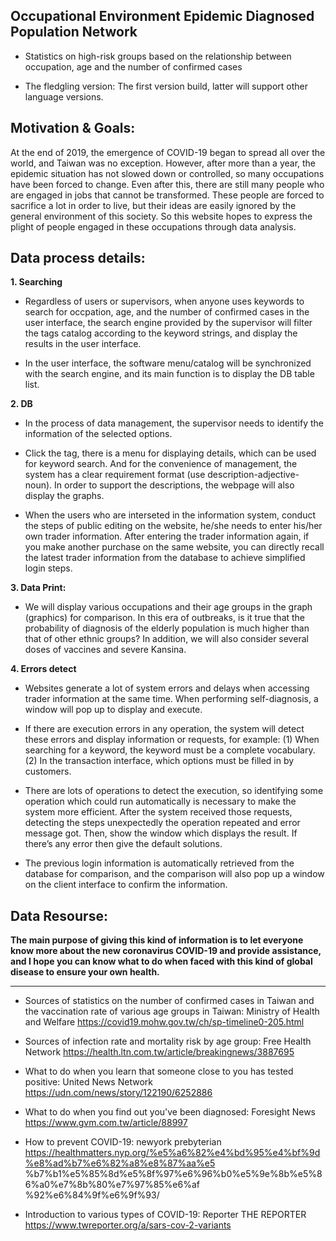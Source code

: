 Occupational Environment Epidemic Diagnosed Population Network
---------------------------------------------------------------------------------------------------------------------
- Statistics on high-risk groups based on the relationship between occupation, age and the number of confirmed cases

- The fledgling version: The first version build, latter will support other language versions.


Motivation & Goals:
---------------------------------------------------------------------------------------------------------------------
At the end of 2019, the emergence of COVID-19 began to spread all over the world, and Taiwan was no exception. However, after more than a year, the epidemic situation has not slowed down or controlled, so many occupations have been forced to change. 
Even after this, there are still many people who are engaged in jobs that cannot be transformed. 
These people are forced to sacrifice a lot in order to live, but their ideas are easily ignored by the general environment of this society. So this website hopes to express the plight of people engaged in these occupations through data analysis.


Data process details:
---------------------------------------------------------------------------------------------------------------------
**1. Searching**


- Regardless of users or supervisors, when anyone uses keywords to search for occpation, age, and the number of confirmed cases in the user interface, the search engine provided by the supervisor will filter the tags catalog according to the keyword strings, and display the results in the user interface.

- In the user interface, the software menu/catalog will be synchronized with the search engine, and its main function is to display the DB table list.


**2. DB**


- In the process of data management, the supervisor needs to identify the information of the selected options.
 
- Click the tag, there is a menu for displaying details, which can be used for keyword search. 
And for the convenience of management, the system has a clear requirement format (use description-adjective-noun). 
In order to support the descriptions, the webpage will also display the graphs. 

- When the users who are interseted in the information system, conduct the steps of public editing on the website, he/she needs to enter his/her own trader information. 
After entering the trader information again, if you make another purchase on the same website, you can directly recall the latest trader information from the database to achieve simplified login steps.


**3. Data Print:**


- We will display various occupations and their age groups in the graph (graphics) for comparison.
In this era of outbreaks, is it true that the probability of diagnosis of the elderly population is much higher than that of other ethnic groups? 
In addition, we will also consider several doses of vaccines and severe Kansina.


**4. Errors detect**


- Websites generate a lot of system errors and delays when accessing trader information at the same time. 
When performing self-diagnosis, a window will pop up to display and execute.

- If there are execution errors in any operation, the system will detect these errors and display information or requests, for example:
    (1) When searching for a keyword, the keyword must be a complete vocabulary.
    (2) In the transaction interface, which options must be filled in by customers.

- There are lots of operations to detect the execution, so identifying some operation which could run  automatically is necessary to make the system more efficient. 
After the system received those requests, detecting the steps unexpectedly the operation repeated and error message got. 
Then, show the window which displays the result. If there’s any error then give the default solutions.

- The previous login information is automatically retrieved from the database for comparison, and the comparison will also pop up a window on the client interface to confirm the information.

Data Resourse:
------------------------------------------------------------------------------------------------------------------------
**The main purpose of giving this kind of information is to let everyone know more about the new coronavirus COVID-19 and provide assistance, and I hope you can know what to do when faced with this kind of global disease to ensure your own health.**
*********************************************************************************************************************
- Sources of statistics on the number of confirmed cases in Taiwan and the vaccination rate of various age groups in Taiwan:
Ministry of Health and Welfare https://covid19.mohw.gov.tw/ch/sp-timeline0-205.html

- Sources of infection rate and mortality risk by age group:
Free Health Network https://health.ltn.com.tw/article/breakingnews/3887695

- What to do when you learn that someone close to you has tested positive:
United News Network https://udn.com/news/story/122190/6252886

- What to do when you find out you've been diagnosed:
Foresight News https://www.gvm.com.tw/article/88997

- How to prevent COVID-19:
newyork prebyterian https://healthmatters.nyp.org/%e5%a6%82%e4%bd%95%e4%bf%9d%e8%ad%b7%e6%82%a8%e8%87%aa%e5 %b7%b1%e5%85%8d%e5%8f%97%e6%96%b0%e5%9e%8b%e5%86%a0%e7%8b%80%e7%97%85%e6%af %92%e6%84%9f%e6%9f%93/

- Introduction to various types of COVID-19:
Reporter THE REPORTER https://www.twreporter.org/a/sars-cov-2-variants
